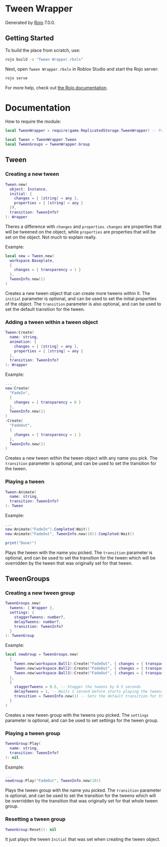 # Tween Wrapper
Generated by [Rojo](https://github.com/rojo-rbx/rojo) 7.0.0.

## Getting Started
To build the place from scratch, use:

```bash
rojo build -o "Tween Wrapper.rbxlx"
```

Next, open `Tween Wrapper.rbxlx` in Roblox Studio and start the Rojo server:

```bash
rojo serve
```

For more help, check out [the Rojo documentation](https://rojo.space/docs).

# Documentation

How to require the module:

```lua
local TweenWrapper = require(game.ReplicatedStorage.TweenWrapper) -- Preffered to do game:GetService("ReplicatedStorage"):WaitForChild("TweenWrapper")

local Tween = TweenWrapper.Tween
local TweenGroups = TweenWrapper.Group
```

## Tween

### Creating a new tween

```lua
Tween.new(
  object: Instance,
  initial: {
    changes = { [string] = any },
    properties = { [string] = any }
  }?,
  transition: TweenInfo?
): Wrapper
```
Theres a difference with `changes` and `properties`. `changes` are properties that will be tweened on the object, while `properties` are properties that will be set on the object. Not much to explain really.

Example:

```lua
local new = Tween.new(
  workspace.Baseplate, 
  {
    changes = { transparency = 1 }
  }, 
  TweenInfo.new(1)
)
```
Creates a new tween object that can create more tweens within it. The `initial` parameter is optional, and can be used to set the initial properties of the object. The `transition` parameter is also optional, and can be used to set the default transition for the tween.

### Adding a tween within a tween object

```lua
Tween:Create(
  name: string,
  animation: {
    changes = { [string] = any },
    properties = { [string] = any }
  },
  transition: TweenInfo?
): Wrapper
```

Example:

```lua
...
new:Create(
  "FadeIn",
  {
    changes = { transparency = 0 }
  },
  TweenInfo.new(1)
)
:Create(
  "FadeOut",
  {
    changes = { transparency = 1 }
  },
  TweenInfo.new(1)
)
```

Creates a new tween within the tween object with any name you pick. The `transition` parameter is optional, and can be used to set the transition for the tween.

### Playing a tween

```lua
Tween:Animate(
  name: string,
  transition: TweenInfo?
): Tween
```

Example:

```lua
...
new:Animate("FadeIn").Completed:Wait()
new:Animate("FadeOut", TweenInfo.new(10)).Completed:Wait()

print("Done!")
```

Plays the tween with the name you picked. The `transition` parameter is optional, and can be used to set the transition for the tween which will be overridden by the tween that was originally set for that tween.

## TweenGroups

### Creating a new tween group

```lua
TweenGroups.new(
  tweens: { Wrapper },
  settings: { 
    staggerTweens: number?,
    delayTweens: number?,
    transition: TweenInfo?
  }
): TweenGroup
```

Example:

```lua
local newGroup = TweenGroups.new(
  {
    Tween.new(workspace.Ball1):Create("FadeOut", { changes = { transparency = 1 } }),
    Tween.new(workspace.Ball2):Create("FadeOut", { changes = { transparency = 1 } }),
    Tween.new(workspace.Ball3):Create("FadeOut", { changes = { transparency = 1 } })
  },
  {
    staggerTweens = 0.5, -- Stagger the tweens by 0.5 seconds
    delayTweens = 1, -- Waits 1 second before starts playing the tweens
    transition = TweenInfo.new(1) -- Sets the default transition for the tweens being played
  }
)
```

Creates a new tween group with the tweens you picked. The `settings` parameter is optional, and can be used to set settings for the tween group.

### Playing a tween group

```lua
TweenGroup:Play(
  name: string, 
  transition: TweenInfo?
): nil
```

Example:

```lua
...
newGroup:Play("FadeOut", TweenInfo.new(10))
```

Plays the tween group with the name you picked. The `transition` parameter is optional, and can be used to set the transition for the tweens which will be overridden by the transition that was originally set for that whole tween group.

### Resetting a tween group

```lua
TweenGroup:Reset(): nil
```

It just plays the tween `Initial` that was set when creating the tween object.
